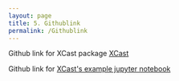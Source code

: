 ```yaml
---
layout: page 
title: 5. Githublink 
permalink: /Githublink
---
```

Github link for XCast package [XCast](https://github.com/kjhall01/xcast/)


Github link for [XCast's example jupyter notebook](https://github.com/Nachiketa84/Xcast_Example/)
